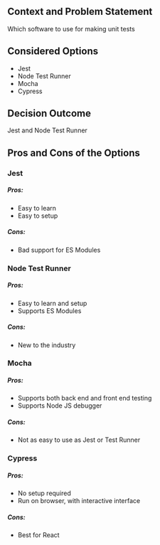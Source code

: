 ## Context and Problem Statement
Which software to use for making unit tests

## Considered Options

 - Jest
 - Node Test Runner
 - Mocha
 - Cypress

## Decision Outcome
Jest and Node Test Runner

## Pros and Cons of the Options
### Jest
##### Pros:
- Easy to learn
- Easy to setup
##### Cons:
- Bad support for ES Modules
### Node Test Runner
##### Pros:
- Easy to learn and setup
- Supports ES Modules
##### Cons:
- New to the industry

### Mocha
##### Pros:
- Supports both back end and front end testing
- Supports Node JS debugger
##### Cons:
- Not as easy to use as Jest or Test Runner
### Cypress
##### Pros:
- No setup required
- Run on browser, with interactive interface
##### Cons:
- Best for React
